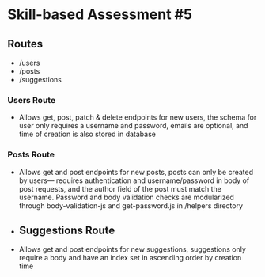 # Skill-based Assessment #5

## Routes
- /users
- /posts
- /suggestions

### Users Route
- Allows get, post, patch & delete endpoints for new users, the schema for user only requires a username and password, emails are optional, and time of creation is also stored in database

### Posts Route
- Allows get and post endpoints for new posts, posts can only be created by users— requires authentication and username/password in body of post requests, and the author field of the post must match the username. Password and body validation checks are modularized through body-validation-js and get-password.js in /helpers directory

- ## Suggestions Route
- Allows get and post endpoints for new suggestions, suggestions only require a body and have an index set in ascending order by creation time
